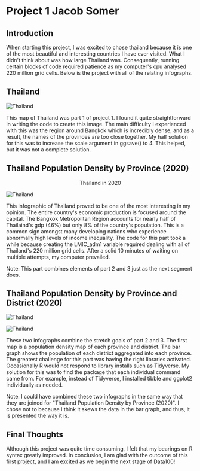 # Project 1 Jacob Somer
## Introduction 

 When starting this project, I was excited to chose thailand because it is one of the most beautiful and interesting countries I have ever visited. What I didn't think about was how large Thailand was. Consequently, running certain blocks of code required patience as my computer's cpu analysed 220 million grid cells. Below is the project with all of the relating infographs. 
## Thailand

![Thailand](https://github.com/jacobsomer/Workshop/blob/master/Thailand.png)

 This map of Thailand was part 1 of project 1. I found it quite straightforward in writing the code to create this image. The main difficulty I experienced with this was the region around Bangkok which is incredibly dense, and as a result, the names of the provinces are too close together. My half solution for this was to increase the scale argument in ggsave() to 4. This helped, but it was not a complete solution. 
## Thailand Population Density by Province (2020) 
<p align=center>
  Thailand in 2020
  
![Thailand](https://github.com/jacobsomer/Workshop/blob/master/Thai_pop_adm1.png)

   This infographic of Thailand proved to be one of the most interesting in my opinion. The entire country's economic production is focused around the capital. The Bangkok Metropolitan Region accounts for nearly half of Thailaind's gdp (46%) but only 8% of the country's population. This is a common sign amongst many developing nations who experience abnormally high levels of income inequality. The code for this part took a while because creating the LMIC_adm1 variable required dealing with all of Thailand's 220 million grid cells. After a solid 10 minutes of waiting on multiple attempts, my computer prevailed. 

Note: This part combines elements of part 2 and 3 just as the next segment does. 

## Thailand Population Density by Province and District (2020)
![Thailand](https://github.com/jacobsomer/Workshop/blob/master/Thai_pop_2020.png)

![Thailand](https://github.com/jacobsomer/Workshop/blob/master/Thai_adm2_bp.png)

   These two infographs combine the stretch goals of part 2 and 3. The first map is a population density map of each province and district. The bar graph shows the population of each district aggregated into each province. The greatest challenge for this part was having the right libraries activated. Occasionally R would not respond to library installs such as Tidyverse. My solution for this was to find the package that each individual command came from. For example, instead of Tidyverse, I installed tibble and ggplot2 individually as needed. 

Note: I could have combined these two infographs in the same way that they are joined for "Thailand Population Density by Province (2020)". I chose not to because I think it skews the data in the bar graph, and thus, it is presented the way it is. 
## Final Thoughts 

   Although this project was quite time consuming, I felt that my bearings on R syntax greatly improved. In conclusion, I am glad with the outcome of this first project, and I am excited as we begin the next stage of Data100!


